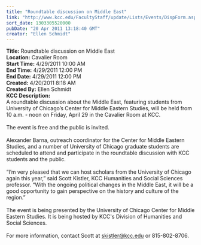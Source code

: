 ```yaml
---
title: "Roundtable discussion on Middle East"
link: "http://www.kcc.edu/FacultyStaff/update/Lists/Events/DispForm.aspx?ID=78"
sort_date: 1303305520000
pubDate: "20 Apr 2011 13:18:40 GMT"
creator: "Ellen Schmidt"
---
```


<div><b>Title:</b> Roundtable discussion on Middle East</div>
<div><b>Location:</b> Cavalier Room</div>
<div><b>Start Time:</b> 4/29/2011 10:00 AM</div>
<div><b>End Time:</b> 4/29/2011 12:00 PM</div>
<div><b>End Date:</b> 4/29/2011 12:00 PM</div>
<div><b>Created:</b> 4/20/2011 8:18 AM</div>
<div><b>Created By:</b> Ellen Schmidt</div>
<div><b>KCC Description:</b> <div class=ExternalClass62FDB83AC3B54BE69E69D61CA3ED98BA><div>
<div class=ExternalClass13DF254FFE924E8893BBA573251FD6DE>
<div>A roundtable discussion about the Middle East, featuring students from University of Chicago’s Center for Middle Eastern Studies, will be held from 10 a.m. - noon on Friday, April 29 in the Cavalier Room at KCC.</div>
<div><br>The event is free and the public is invited.</div>
<div><br>Alexander Barna, outreach coordinator for the Center for Middle Eastern Studies, and a number of University of Chicago graduate students are scheduled to attend and participate in the roundtable discussion with KCC students and the public. </div>
<div><br>“I’m very pleased that we can host scholars from the University of Chicago again this year,” said Scott Kistler, KCC Humanities and Social Sciences professor. “With the ongoing political changes in the Middle East, it will be a good opportunity to gain perspective on the history and culture of the region.”</div>
<div><br>The event is being presented by the University of Chicago Center for Middle Eastern Studies. It is being hosted by KCC's Division of Humanities and Social Sciences.</div>
<div><br>For more information, contact Scott at <a href="mailto:skistler@kcc.edu">skistler@kcc.edu</a> or 815-802-8706.</div></div></div></div></div>
